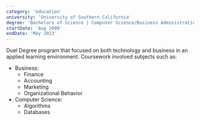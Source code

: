 ```yaml
---
category: 'education'
university: 'University of Southern California'
degree: 'Bachelors of Science | Computer Science/Business Administration'
startDate: 'Aug 2009'
endDate: 'May 2013'
---
```

Duel Degree program that focused on both technology and business in an applied learning environment.
Coursework involved subjects such as:

* Business:
  * Finance
  * Accounting
  * Marketing
  * Organizational Behavior
* Computer Science:
  * Algorithms
  * Databases
